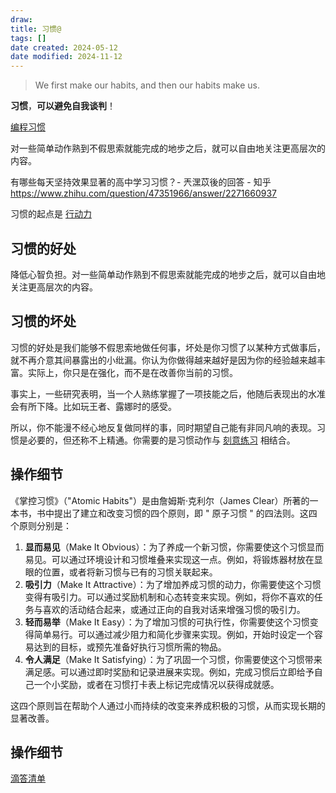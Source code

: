 ```yaml
---
draw:
title: 习惯@
tags: []
date created: 2024-05-12
date modified: 2024-11-12
---
```


> We first make our habits, and then our habits make us.

**习惯**，**可以避免自我谈判**！

<!-- more -->

[编程习惯](编程习惯.md)

对一些简单动作熟到不假思索就能完成的地步之后，就可以自由地关注更高层次的内容。

<!-- more -->

有哪些每天坚持效果显著的高中学习习惯？- 兲潶苡後的回答 - 知乎  
https://www.zhihu.com/question/47351966/answer/2271660937

习惯的起点是 [行动力](行动力.md)

## 习惯的好处

降低心智负担。对一些简单动作熟到不假思索就能完成的地步之后，就可以自由地关注更高层次的内容。

## 习惯的坏处

习惯的好处是我们能够不假思索地做任何事，坏处是你习惯了以某种方式做事后，就不再介意其间暴露出的小纰漏。你认为你做得越来越好是因为你的经验越来越丰富。实际上，你只是在强化，而不是在改善你当前的习惯。

事实上，一些研究表明，当一个人熟练掌握了一项技能之后，他随后表现出的水准会有所下降。比如玩王者、露娜时的感受。

所以，你不能漫不经心地反复做同样的事，同时期望自己能有非同凡响的表现。习惯是必要的，但还称不上精通。你需要的是习惯动作与 [刻意练习](刻意练习.md) 相结合。

## 操作细节

《掌控习惯》（"Atomic Habits"）是由詹姆斯·克利尔（James Clear）所著的一本书，书中提出了建立和改变习惯的四个原则，即 " 原子习惯 " 的四法则。这四个原则分别是：

1. **显而易见**（Make It Obvious）：为了养成一个新习惯，你需要使这个习惯显而易见。可以通过环境设计和习惯堆叠来实现这一点。例如，将锻炼器材放在显眼的位置，或者将新习惯与已有的习惯关联起来。
2. **吸引力**（Make It Attractive）：为了增加养成习惯的动力，你需要使这个习惯变得有吸引力。可以通过奖励机制和心态转变来实现。例如，将你不喜欢的任务与喜欢的活动结合起来，或通过正向的自我对话来增强习惯的吸引力。
3. **轻而易举**（Make It Easy）：为了增加习惯的可执行性，你需要使这个习惯变得简单易行。可以通过减少阻力和简化步骤来实现。例如，开始时设定一个容易达到的目标，或预先准备好执行习惯所需的物品。
4. **令人满足**（Make It Satisfying）：为了巩固一个习惯，你需要使这个习惯带来满足感。可以通过即时奖励和记录进展来实现。例如，完成习惯后立即给予自己一个小奖励，或者在习惯打卡表上标记完成情况以获得成就感。

  

这四个原则旨在帮助个人通过小而持续的改变来养成积极的习惯，从而实现长期的显著改善。

## 操作细节

[滴答清单](滴答清单.md)
